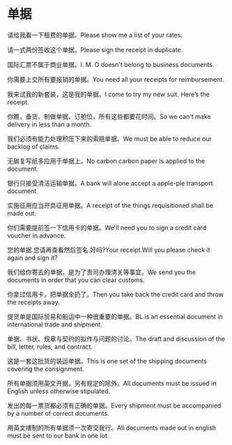 # 单据

<p><span class="chinese">请给我看一下租费的单据。</span><span class="english">Please show me a list of your rates.</span></p>

<p><span class="chinese">请一式两份签收这个单据。</span><span class="english">Please sign the receipt in duplicate.</span></p>

<p><span class="chinese">国际汇票不属于商业单据。</span><span class="english">I. M. O doesn't belong to business documents.</span></p>

<p><span class="chinese">你需要上交所有要报销的单据。</span><span class="english">You need all your receipts for reimbursement.</span></p>

<p><span class="chinese">我来试我的新套装，这是我的单据。</span><span class="english">I come to try my new suit. Here’s the receipt.</span></p>

<p><span class="chinese">你瞧，备货、制做单据、订舱位，所有这些都要花时间。</span><span class="english">So we can't make delivery in less than a month.</span></p>

<p><span class="chinese">我们必须有能力处理积压下来的索赔单据。</span><span class="english">We must be able to reduce our backlog of claims.</span></p>

<p><span class="chinese">无碳复写纸多应用于单据上。</span><span class="english">No carbon carbon paper is applied to the document.</span></p>

<p><span class="chinese">银行只接受清洁运输单据。</span><span class="english">A bank will alone accept a apple-pie transport document.</span></p>

<p><span class="chinese">实施征用应当开具征用单据。</span><span class="english">A receipt of the things requisitioned shall be made out.</span></p>

<p><span class="chinese">你们需要提前签一下信用卡的单据。</span><span class="english">We'll need you to sign a credit card voucher in advance.</span></p>

<p><span class="chinese">您的单据.您请再查看然后签名.好吗?</span><span class="english">Your receipt.Will you please check it again and sign it?</span></p>

<p><span class="chinese">我们给你寄去的单据，是为了贵司办理清关等事宜。</span><span class="english">We send you the documents in order that you can clear customs.</span></p>

<p><span class="chinese">你拿过信用卡，把单据全扔了。</span><span class="english">Then you take back the credit card and throw the receipts away.</span></p>

<p><span class="chinese">提货单是国际贸易和船运中一种很重要的单据。</span><span class="english">BL is an essential document in international trade and shipment.</span></p>

<p><span class="chinese">单据、书状、规章与契约的拟作与问题的讨论。</span><span class="english">The draft and discussion of the bill, letter, rules, and contract.</span></p>

<p><span class="chinese">这是一套这批货的装运单据。</span><span class="english">This is one set of the shipping documents covering the consignment.</span></p>

<p><span class="chinese">所有单据须用英文开据，另有规定的除外。</span><span class="english">All documents must be issued in English unless otherwise stipulated.</span></p>

<p><span class="chinese">发出的每一票货都必须有正确的单据。</span><span class="english">Every shipment must be accompanied by a number of correct documents.</span></p>

<p><span class="chinese">用英文缮制的所有单据须一次寄交我行。</span><span class="english">All documents made out in english must be sent to our bank in one lot.</span></p>

